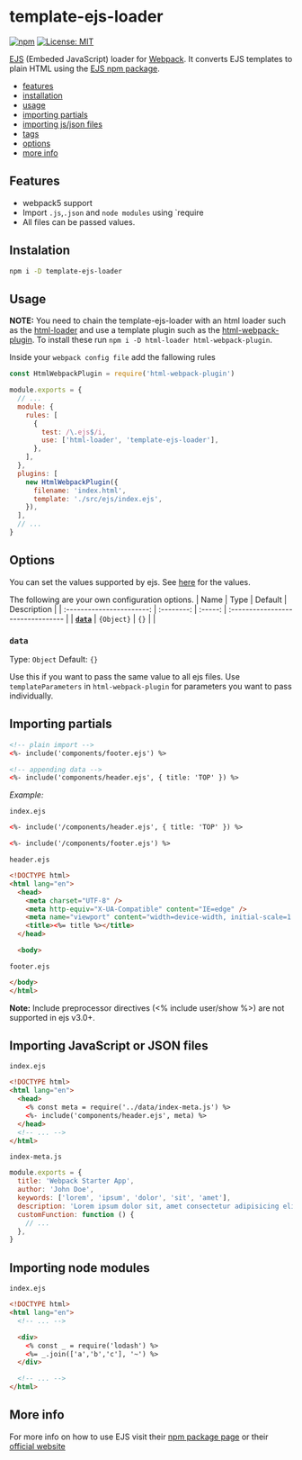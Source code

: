 # template-ejs-loader

[![npm](https://img.shields.io/npm/v/template-ejs-loader.svg)](https://www.npmjs.com/package/template-ejs-loader)
[![License: MIT](https://img.shields.io/badge/License-MIT-blue.svg)](https://github.com/dc7290/template-ejs-loader/blob/main/LICENSE)

[EJS](http://www.embeddedjs.com/) (Embeded JavaScript) loader for [Webpack](http://webpack.js.org). It converts EJS templates to plain HTML using the [EJS npm package](https://www.npmjs.com/package/ejs).

- [features](#features)
- [installation](#installation)
- [usage](#usage)
- [importing partials](#importing-partials)
- [importing js/json files](#importing-files)
- [tags](#tags)
- [options](#options)
- [more info](#more-info)

## <a name="features"></a>Features

- webpack5 support
- Import `.js`,`.json` and `node modules` using `require
- All files can be passed values.

## <a name="installation"></a> Instalation

```bash
npm i -D template-ejs-loader
```

## <a name="usage"></a> Usage

**NOTE:** You need to chain the template-ejs-loader with an html loader such as the [html-loader](https://www.npmjs.com/package/html-loader) and use a template plugin such as the [html-webpack-plugin](https://www.npmjs.com/package/html-webpack-plugin). To install these run `npm i -D html-loader html-webpack-plugin`.

Inside your `webpack config file` add the fallowing rules

```js
const HtmlWebpackPlugin = require('html-webpack-plugin')

module.exports = {
  // ...
  module: {
    rules: [
      {
        test: /\.ejs$/i,
        use: ['html-loader', 'template-ejs-loader'],
      },
    ],
  },
  plugins: [
    new HtmlWebpackPlugin({
      filename: 'index.html',
      template: './src/ejs/index.ejs',
    }),
  ],
  // ...
}
```

## Options

You can set the values supported by ejs.
See [here](https://www.npmjs.com/package/ejs#options) for the values.

The following are your own configuration options.
| Name | Type | Default | Description |
| :-----------------------: | :--------: | :-----: | :-------------------------------- |
| **[`data`](#data)** | `{Object}` | `{}` | |

### `data`

Type: `Object`
Default: `{}`

Use this if you want to pass the same value to all ejs files.
Use `templateParameters` in `html-webpack-plugin` for parameters you want to pass individually.

## <a name="importing-partials"></a> Importing partials

```html
<!-- plain import -->
<%- include('components/footer.ejs') %>

<!-- appending data -->
<%- include('components/header.ejs', { title: 'TOP' }) %>
```

_Example:_

`index.ejs`

```html
<%- include('/components/header.ejs', { title: 'TOP' }) %>

<%- include('/components/footer.ejs') %>
```

`header.ejs`

```html
<!DOCTYPE html>
<html lang="en">
  <head>
    <meta charset="UTF-8" />
    <meta http-equiv="X-UA-Compatible" content="IE=edge" />
    <meta name="viewport" content="width=device-width, initial-scale=1.0" />
    <title><%= title %></title>
  </head>

  <body>
```

`footer.ejs`

```html
</body>
</html>
```

**Note:** Include preprocessor directives (<% include user/show %>) are not supported in ejs v3.0+.

## <a name="importing-files"></a> Importing JavaScript or JSON files

`index.ejs`

```html
<!DOCTYPE html>
<html lang="en">
  <head>
    <% const meta = require('../data/index-meta.js') %>
    <%- include('components/header.ejs', meta) %>
  </head>
  <!-- ... -->
</html>
```

`index-meta.js`

```js
module.exports = {
  title: 'Webpack Starter App',
  author: 'John Doe',
  keywords: ['lorem', 'ipsum', 'dolor', 'sit', 'amet'],
  description: 'Lorem ipsum dolor sit, amet consectetur adipisicing elit.',
  customFunction: function () {
    // ...
  },
}
```

## <a name="importing-modules"></a> Importing node modules

`index.ejs`

```html
<!DOCTYPE html>
<html lang="en">
  <!-- ... -->

  <div>
    <% const _ = require('lodash') %>
    <%= _.join(['a','b','c'], '~') %>
  </div>

  <!-- ... -->
</html>
```

## <a name="more-info"></a> More info

For more info on how to use EJS visit their [npm package page](https://www.npmjs.com/package/ejs) or their [official website](http://ejs.co/)
